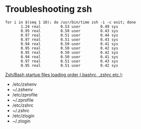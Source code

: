 # Troubleshooting zsh

```
for i in $(seq 1 10); do /usr/bin/time zsh -i -c exit; done
       1.24 real         0.53 user         0.49 sys
       0.95 real         0.50 user         0.43 sys
       0.97 real         0.51 user         0.44 sys
       0.97 real         0.51 user         0.43 sys
       0.94 real         0.50 user         0.41 sys
       0.95 real         0.50 user         0.42 sys
       0.95 real         0.50 user         0.42 sys
       0.94 real         0.50 user         0.41 sys
       0.97 real         0.51 user         0.43 sys
       0.95 real         0.51 user         0.42 sys
```

[Zsh/Bash startup files loading order (.bashrc, .zshrc etc.)](https://shreevatsa.wordpress.com/2008/03/30/zshbash-startup-files-loading-order-bashrc-zshrc-etc/):

-   /etc/zshenv
-   ~/.zshenv
-   /etc/zprofile
-   ~/.zprofile
-   /etc/zshrc
-   ~/.zshrc
-   /etc/zlogin
-   ~/.zlogin
